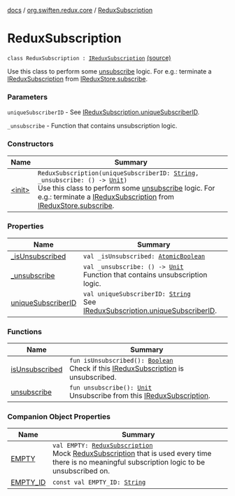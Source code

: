 [docs](../../index.md) / [org.swiften.redux.core](../index.md) / [ReduxSubscription](./index.md)

# ReduxSubscription

`class ReduxSubscription : `[`IReduxSubscription`](../-i-redux-subscription/index.md) [(source)](https://github.com/protoman92/KotlinRedux/tree/master/common/common-core/src/main/kotlin/org/swiften/redux/core/Subscription.kt#L35)

Use this class to perform some [unsubscribe](unsubscribe.md) logic. For e.g.: terminate a [IReduxSubscription](../-i-redux-subscription/index.md)
from [IReduxStore.subscribe](../-i-redux-subscriber-provider/subscribe.md).

### Parameters

`uniqueSubscriberID` - See [IReduxSubscription.uniqueSubscriberID](../-i-subscriber-i-d-provider/unique-subscriber-i-d.md).

`_unsubscribe` - Function that contains unsubscription logic.

### Constructors

| Name | Summary |
|---|---|
| [&lt;init&gt;](-init-.md) | `ReduxSubscription(uniqueSubscriberID: `[`String`](https://kotlinlang.org/api/latest/jvm/stdlib/kotlin/-string/index.html)`, _unsubscribe: () -> `[`Unit`](https://kotlinlang.org/api/latest/jvm/stdlib/kotlin/-unit/index.html)`)`<br>Use this class to perform some [unsubscribe](unsubscribe.md) logic. For e.g.: terminate a [IReduxSubscription](../-i-redux-subscription/index.md) from [IReduxStore.subscribe](../-i-redux-subscriber-provider/subscribe.md). |

### Properties

| Name | Summary |
|---|---|
| [_isUnsubscribed](_is-unsubscribed.md) | `val _isUnsubscribed: `[`AtomicBoolean`](http://docs.oracle.com/javase/6/docs/api/java/util/concurrent/atomic/AtomicBoolean.html) |
| [_unsubscribe](_unsubscribe.md) | `val _unsubscribe: () -> `[`Unit`](https://kotlinlang.org/api/latest/jvm/stdlib/kotlin/-unit/index.html)<br>Function that contains unsubscription logic. |
| [uniqueSubscriberID](unique-subscriber-i-d.md) | `val uniqueSubscriberID: `[`String`](https://kotlinlang.org/api/latest/jvm/stdlib/kotlin/-string/index.html)<br>See [IReduxSubscription.uniqueSubscriberID](../-i-subscriber-i-d-provider/unique-subscriber-i-d.md). |

### Functions

| Name | Summary |
|---|---|
| [isUnsubscribed](is-unsubscribed.md) | `fun isUnsubscribed(): `[`Boolean`](https://kotlinlang.org/api/latest/jvm/stdlib/kotlin/-boolean/index.html)<br>Check if this [IReduxSubscription](../-i-redux-subscription/index.md) is unsubscribed. |
| [unsubscribe](unsubscribe.md) | `fun unsubscribe(): `[`Unit`](https://kotlinlang.org/api/latest/jvm/stdlib/kotlin/-unit/index.html)<br>Unsubscribe from this [IReduxSubscription](../-i-redux-subscription/index.md). |

### Companion Object Properties

| Name | Summary |
|---|---|
| [EMPTY](-e-m-p-t-y.md) | `val EMPTY: `[`ReduxSubscription`](./index.md)<br>Mock [ReduxSubscription](./index.md) that is used every time there is no meaningful subscription logic to be unsubscribed on. |
| [EMPTY_ID](-e-m-p-t-y_-i-d.md) | `const val EMPTY_ID: `[`String`](https://kotlinlang.org/api/latest/jvm/stdlib/kotlin/-string/index.html) |
